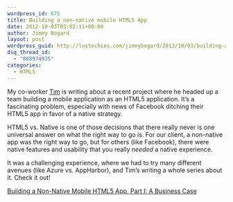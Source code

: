 ```yaml
---
wordpress_id: 675
title: Building a non-native mobile HTML5 App
date: 2012-10-03T03:02:11+00:00
author: Jimmy Bogard
layout: post
wordpress_guid: http://lostechies.com/jimmybogard/2012/10/03/building-a-non-native-mobile-html5-app/
dsq_thread_id:
  - "868974935"
categories:
  - HTML5
---
```

My co-worker [Tim](http://timgthomas.com) is writing about a recent project where he headed up a team building a mobile application as an HTML5 application. It’s a fascinating problem, especially with news of Facebook ditching their HTML5 app in favor of a native strategy.

HTML5 vs. Native is one of those decisions that there really never is one universal answer on what the right way to go is. For our client, a non-native app was the right way to go, but for others (like Facebook), there were native features and usability that you really _needed_ a native experience.

It was a challenging experience, where we had to try many different avenues (like Azure vs. AppHarbor), and Tim’s writing a whole series about it. Check it out!

[Building a Non-Native Mobile HTML5 App, Part I: A Business Case](http://timgthomas.com/2012/09/building-a-mobile-html5-app-going-non-native/)